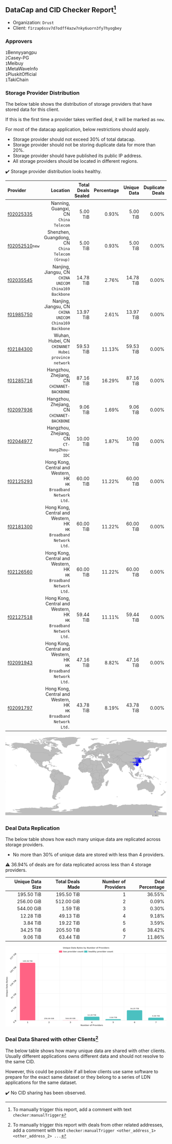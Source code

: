 ## DataCap and CID Checker Report[^1]
 - Organization: `Drust`
 - Client: `f1rzap6ssv7d7odff4azw7nky6uorn3fy7hyogbey`
### Approvers
`1`Bennyyangpu<br/>`2`Casey-PG<br/>`1`Meibuy<br/>`1`MetaWaveInfo<br/>`1`PluskitOfficial<br/>`1`TakiChain

### Storage Provider Distribution
The below table shows the distribution of storage providers that have stored data for this client.

If this is the first time a provider takes verified deal, it will be marked as `new`.

For most of the datacap application, below restrictions should apply.
 - Storage provider should not exceed 30% of total datacap.
 - Storage provider should not be storing duplicate data for more than 20%.
 - Storage provider should have published its public IP address.
 - All storage providers should be located in different regions.

✔️ Storage provider distribution looks healthy.

| Provider                                                    |                                                           Location | Total Deals Sealed | Percentage | Unique Data | Duplicate Deals |
| :---------------------------------------------------------- | -----------------------------------------------------------------: | -----------------: | ---------: | ----------: | --------------: |
| [f02025335](https://filfox.info/en/address/f02025335)       |                           Nanning, Guangxi, CN<br/>`China Telecom` |           5.00 TiB |      0.93% |    5.00 TiB |           0.00% |
| [f02052510](https://filfox.info/en/address/f02052510)`new`  |                Shenzhen, Guangdong, CN<br/>`China Telecom (Group)` |           5.00 TiB |      0.93% |    5.00 TiB |           0.00% |
| [f02035545](https://filfox.info/en/address/f02035545)       |          Nanjing, Jiangsu, CN<br/>`CHINA UNICOM China169 Backbone` |          14.78 TiB |      2.76% |   14.78 TiB |           0.00% |
| [f01985750](https://filfox.info/en/address/f01985750)       |          Nanjing, Jiangsu, CN<br/>`CHINA UNICOM China169 Backbone` |          13.97 TiB |      2.61% |   13.97 TiB |           0.00% |
| [f02184300](https://filfox.info/en/address/f02184300)       |             Wuhan, Hubei, CN<br/>`CHINANET Hubei province network` |          59.53 TiB |     11.13% |   59.53 TiB |           0.00% |
| [f01285716](https://filfox.info/en/address/f01285716)       |                     Hangzhou, Zhejiang, CN<br/>`CHINANET-BACKBONE` |          87.16 TiB |     16.29% |   87.16 TiB |           0.00% |
| [f02097936](https://filfox.info/en/address/f02097936)       |                     Hangzhou, Zhejiang, CN<br/>`CHINANET-BACKBONE` |           9.06 TiB |      1.69% |    9.06 TiB |           0.00% |
| [f02044977](https://filfox.info/en/address/f02044977)       |                       Hangzhou, Zhejiang, CN<br/>`CT-HangZhou-IDC` |          10.00 TiB |      1.87% |   10.00 TiB |           0.00% |
| [f02125293](https://filfox.info/en/address/f02125293)       | Hong Kong, Central and Western, HK<br/>`HK Broadband Network Ltd.` |          60.00 TiB |     11.22% |   60.00 TiB |           0.00% |
| [f02181300](https://filfox.info/en/address/f02181300)       | Hong Kong, Central and Western, HK<br/>`HK Broadband Network Ltd.` |          60.00 TiB |     11.22% |   60.00 TiB |           0.00% |
| [f02126560](https://filfox.info/en/address/f02126560)       | Hong Kong, Central and Western, HK<br/>`HK Broadband Network Ltd.` |          60.00 TiB |     11.22% |   60.00 TiB |           0.00% |
| [f02127518](https://filfox.info/en/address/f02127518)       | Hong Kong, Central and Western, HK<br/>`HK Broadband Network Ltd.` |          59.44 TiB |     11.11% |   59.44 TiB |           0.00% |
| [f02091943](https://filfox.info/en/address/f02091943)       | Hong Kong, Central and Western, HK<br/>`HK Broadband Network Ltd.` |          47.16 TiB |      8.82% |   47.16 TiB |           0.00% |
| [f02091797](https://filfox.info/en/address/f02091797)       | Hong Kong, Central and Western, HK<br/>`HK Broadband Network Ltd.` |          43.78 TiB |      8.19% |   43.78 TiB |           0.00% |

<img src="https://raw.githubusercontent.com/data-preservation-programs/filplus-checker-assets/main/filecoin-project/filecoin-plus-large-datasets/issues/1123/1692354823387.png"/>

### Deal Data Replication
The below table shows how each many unique data are replicated across storage providers.

- No more than 30% of unique data are stored with less than 4 providers.

⚠️ 36.94% of deals are for data replicated across less than 4 storage providers.

| Unique Data Size | Total Deals Made | Number of Providers | Deal Percentage |
| ---------------: | ---------------: | ------------------: | --------------: |
|       195.50 TiB |       195.50 TiB |                   1 |          36.55% |
|       256.00 GiB |       512.00 GiB |                   2 |           0.09% |
|       544.00 GiB |         1.59 TiB |                   3 |           0.30% |
|        12.28 TiB |        49.13 TiB |                   4 |           9.18% |
|         3.84 TiB |        19.22 TiB |                   5 |           3.59% |
|        34.25 TiB |       205.50 TiB |                   6 |          38.42% |
|         9.06 TiB |        63.44 TiB |                   7 |          11.86% |

<img src="https://raw.githubusercontent.com/data-preservation-programs/filplus-checker-assets/main/filecoin-project/filecoin-plus-large-datasets/issues/1123/1692354824524.png"/>

### Deal Data Shared with other Clients[^3]
The below table shows how many unique data are shared with other clients.
Usually different applications owns different data and should not resolve to the same CID.

However, this could be possible if all below clients use same software to prepare for the exact same dataset or they belong to a series of LDN applications for the same dataset.

✔️ No CID sharing has been observed.

[^1]: To manually trigger this report, add a comment with text `checker:manualTrigger`

[^2]: Deals from those addresses are combined into this report as they are specified with `checker:manualTrigger`

[^3]: To manually trigger this report with deals from other related addresses, add a comment with text `checker:manualTrigger <other_address_1> <other_address_2> ...`
